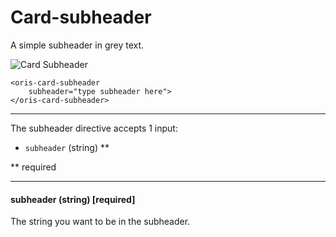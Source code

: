 # Card-subheader

A simple subheader in grey text.

![Card Subheader](http://i.imgur.com/X3Poxut.png)

```
<oris-card-subheader
	subheader="type subheader here">
</oris-card-subheader>
```

---

The subheader directive accepts 1 input:

* `subheader` (string) **

** required

---
#### subheader (string) [required]

The string you want to be in the subheader.

